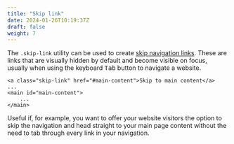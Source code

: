 ```yaml
---
title: "Skip link"
date: 2024-01-26T10:19:37Z
draft: false
weight: 7
---
```


The `.skip-link` utility can be used to create [skip navigation links](https://webaim.org/techniques/skipnav/). These are links that are visually hidden by default and become visible on focus, usually when using the keyboard <kbd>Tab</kbd> button to navigate a website.

```
<a class="skip-link" href="#main-content">Skip to main content</a>
...
<main id="main-content">
    ...
</main>
```

Useful if, for example, you want to offer your website visitors the option to skip the navigation and head straight to your main page content without the need to tab through every link in your navigation. 
